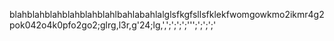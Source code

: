 blahblahblahblahblahblahlbahlabahlalglsfkgfsllsfklekfwomgowkmo2ikmr4g2pok042o4k0pfo2go2;glrg,l3r,g'24;lg,',';';';';''';';';';'

